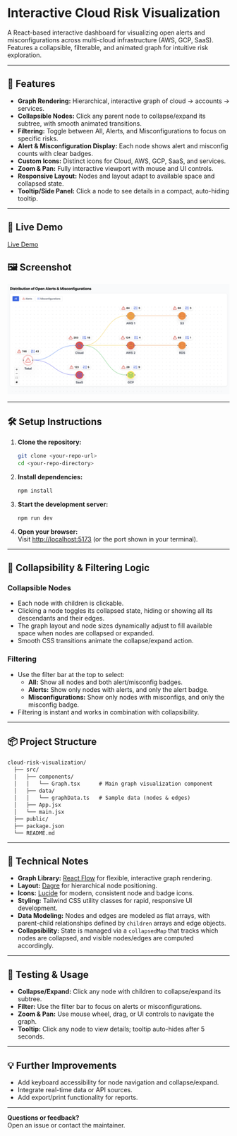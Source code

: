 # Interactive Cloud Risk Visualization

A React-based interactive dashboard for visualizing open alerts and misconfigurations across multi-cloud infrastructure (AWS, GCP, SaaS).  
Features a collapsible, filterable, and animated graph for intuitive risk exploration.

---

## 🚀 Features

- **Graph Rendering:** Hierarchical, interactive graph of cloud → accounts → services.
- **Collapsible Nodes:** Click any parent node to collapse/expand its subtree, with smooth animated transitions.
- **Filtering:** Toggle between All, Alerts, and Misconfigurations to focus on specific risks.
- **Alert & Misconfiguration Display:** Each node shows alert and misconfig counts with clear badges.
- **Custom Icons:** Distinct icons for Cloud, AWS, GCP, SaaS, and services.
- **Zoom & Pan:** Fully interactive viewport with mouse and UI controls.
- **Responsive Layout:** Nodes and layout adapt to available space and collapsed state.
- **Tooltip/Side Panel:** Click a node to see details in a compact, auto-hiding tooltip.

---

## 🚀 Live Demo

[Live Demo](#) 

## 🖼️ Screenshot

![App Screenshot](demo_screenshot.png) 

---

## 🛠️ Setup Instructions

1. **Clone the repository:**
   ```bash
   git clone <your-repo-url>
   cd <your-repo-directory>
   ```

2. **Install dependencies:**
   ```bash
   npm install
   ```

3. **Start the development server:**
   ```bash
   npm run dev
   ```

4. **Open your browser:**  
   Visit [http://localhost:5173](http://localhost:5173) (or the port shown in your terminal).

---

## 🧠 Collapsibility & Filtering Logic

### Collapsible Nodes
- Each node with children is clickable.
- Clicking a node toggles its collapsed state, hiding or showing all its descendants and their edges.
- The graph layout and node sizes dynamically adjust to fill available space when nodes are collapsed or expanded.
- Smooth CSS transitions animate the collapse/expand action.

### Filtering
- Use the filter bar at the top to select:
  - **All:** Show all nodes and both alert/misconfig badges.
  - **Alerts:** Show only nodes with alerts, and only the alert badge.
  - **Misconfigurations:** Show only nodes with misconfigs, and only the misconfig badge.
- Filtering is instant and works in combination with collapsibility.

---

## 📦 Project Structure

```
cloud-risk-visualization/
  ├── src/
  │   ├── components/
  │   │   └── Graph.tsx      # Main graph visualization component
  │   ├── data/
  │   │   └── graphData.ts   # Sample data (nodes & edges)
  │   ├── App.jsx
  │   └── main.jsx
  ├── public/
  ├── package.json
  └── README.md
```

---

## 📝 Technical Notes

- **Graph Library:** [React Flow](https://reactflow.dev/) for flexible, interactive graph rendering.
- **Layout:** [Dagre](https://github.com/dagrejs/dagre) for hierarchical node positioning.
- **Icons:** [Lucide](https://lucide.dev/) for modern, consistent node and badge icons.
- **Styling:** Tailwind CSS utility classes for rapid, responsive UI development.
- **Data Modeling:** Nodes and edges are modeled as flat arrays, with parent-child relationships defined by `children` arrays and edge objects.
- **Collapsibility:** State is managed via a `collapsedMap` that tracks which nodes are collapsed, and visible nodes/edges are computed accordingly.

---

## 🧪 Testing & Usage

- **Collapse/Expand:** Click any node with children to collapse/expand its subtree.
- **Filter:** Use the filter bar to focus on alerts or misconfigurations.
- **Zoom & Pan:** Use mouse wheel, drag, or UI controls to navigate the graph.
- **Tooltip:** Click any node to view details; tooltip auto-hides after 5 seconds.

---

## 💡 Further Improvements

- Add keyboard accessibility for node navigation and collapse/expand.
- Integrate real-time data or API sources.
- Add export/print functionality for reports.

---

**Questions or feedback?**  
Open an issue or contact the maintainer.
